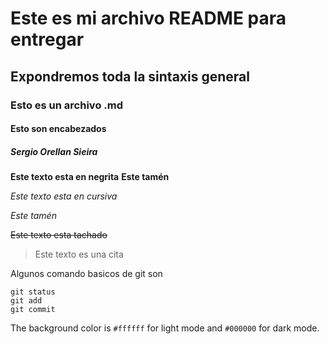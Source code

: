 # Este es mi archivo README para entregar
## Expondremos toda la sintaxis general
### Esto es un archivo .md
#### Esto son encabezados
##### Sergio Orellan Sieira

**Este texto esta en negrita** 
__Este tamén__

*Este texto esta en cursiva*

_Este tamén_

~~Este texto esta tachado~~

> Este texto es una cita

Algunos comando basicos de git son

```
git status
git add
git commit
```

The background color is `#ffffff` for light mode and `#000000` for dark mode.
